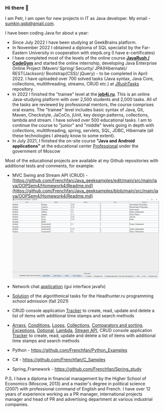 ### Hi there 👋

I am Petr, I am open for new projects in IT as Java developer. My email - sumkin.gpb@gmail.com. 

I have been coding Java for about a year:

- Since July 2022 I have been studying at GeekBrains platform. 
- In November 2022 I obtained a diploma of SQL specialist by the Far-Eastern University in cooperation with stepik.org (I have e-certificates)
- I have completed most of the levels of the online course **[JavaRush / CodeGym](https://codegym.cc/)** and started the online internship, developing Java Enterprise Online Project (Maven/ Spring/ Security/ JPA(Hibernate)/ REST(Jackson)/ Bootstrap(CSS)/ jQuery) - to be completed in April 2022. I have uploaded over 700 solved tasks (Java syntax, Java Core, collections, multithreading, streams, CRUD etc.) at [JRushTasks](https://github.com/Frenchfan/JRushTasks) repository.
- In 2022 I finished the "trainee" level at the **[job4j.ru](job4j.ru)**. This is an online Java-studying platform with over 2,500 students and 2,000 tasks. All of the tasks are reviewed by professional mentors, the course comprises oral exams. The "trainee" level includes basic syntax of Java, Git, Maven, Checkstyle, JaCoCo, jUnit, key design patterns, collections, lambda and stream. I have solved over 500 educational tasks. I am to continue the course to "junior" and "middle" levels going in depth with collections, multithreading, spring, servlets, SQL, JDBC, Hibernate (all these technologies I already know to some extent).
- In July 2021, I finished the on-site course **"Java and Android applications"** at the educational center [Professional](https://eduprof.mos.ru/upload/programms/P34.pdf) under the government of Moscow

Most of the educational projects are available at my Github repositories with additional tests and comments, for example:
- MVC Swing and Stream API (CRUD) - [https://github.com/Frenchfan/Java_geeksamples/edit/main/src/main/java/OOPSem4/Homework4/Readme.md](https://github.com/Frenchfan/Java_geeksamples/blob/main/src/main/java/OOPSem4/Homework4/Readme.md)
![MainView](https://github.com/Frenchfan/Java_geeksamples/blob/main/src/main/java/OOPSem4/Homework4/Screenshots/MainView.png)
- Network chat [application](https://github.com/Frenchfan/edu_0759/tree/master/Gui_chat_0759) (gui interface javafx)
- [Solution](https://github.com/Frenchfan/HH_Prog_School) of the algorithmical tasks for the Headhunter.ru programming school admission (fall 2021) 
- CRUD console application [Tracker](https://github.com/Frenchfan/job4j_tracker/tree/master/src/main/java/ru/job4j/tracker) to create, read, update and delete a list of items with additional time stamps and search methods

- [Arrays](https://github.com/Frenchfan/job4j_elementary/tree/master/src/main/java/ru/job4j/array), [Conditions](https://github.com/Frenchfan/job4j_elementary/tree/master/src/main/java/ru/job4j/condition), [Loops](https://github.com/Frenchfan/job4j_elementary/tree/master/src/main/java/ru/job4j/loop), [Collections](https://github.com/Frenchfan/job4j_tracker/tree/master/src/main/java/ru/job4j/collection), [Comparators and sorting](https://github.com/Frenchfan/job4j_tracker/tree/master/src/main/java/ru/job4j/collection), [Exceptions](https://github.com/Frenchfan/job4j_tracker/tree/master/src/main/java/ru/job4j/ex), [Optional](https://github.com/Frenchfan/job4j_tracker/tree/master/src/main/java/ru/job4j/optional), [Lambda](https://github.com/Frenchfan/job4j_tracker/tree/master/src/main/java/ru/job4j/lambda), [Stream API](https://github.com/Frenchfan/job4j_tracker/tree/master/src/main/java/ru/job4j/stream), CRUD console application [Tracker](https://github.com/Frenchfan/job4j_tracker/tree/master/src/main/java/ru/job4j/tracker) to create, read, update and delete a list of items with additional time stamps and search methods
- Python - https://github.com/Frenchfan/Python_Examples
- C# - https://github.com/Frenchfan/C_Samples
- Spring_Framework - https://github.com/Frenchfan/Spring_study

P.S. I have a diploma in financial management by the Higher School of Economics (Moscow, 2013) and a master's degree in political science (2007) with professional command of English and French. I have over 12 years of experience working as a PR manager, international projects manager and head of PR and advertising department at various industrial companies.  

<!--
**Frenchfan/Frenchfan** is a ✨ _special_ ✨ repository because its `README.md` (this file) appears on your GitHub profile.

Here are some ideas to get you started:

- 🔭 I’m currently working on ...
- 🌱 I’m currently learning ...
- 👯 I’m looking to collaborate on ...
- 🤔 I’m looking for help with ...
- 💬 Ask me about ...
- 📫 How to reach me: ...
- 😄 Pronouns: ...
- ⚡ Fun fact: ...
-->
